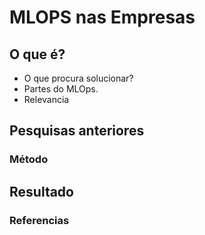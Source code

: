 # MLOPS nas Empresas

## O que é?
- O que procura solucionar?
- Partes do MLOps.
- Relevancia

## Pesquisas anteriores

### Método

## Resultado


### Referencias
